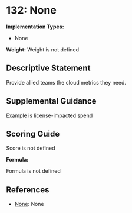 # 132: None

**Implementation Types:**

- None

**Weight:** Weight is not defined

## Descriptive Statement

Provide allied teams the cloud metrics they need.

## Supplemental Guidance

Example is license-impacted spend

## Scoring Guide

Score is not defined

**Formula:**

Formula is not defined

## References

- [None](None): None

